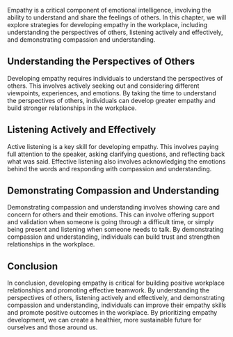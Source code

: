 
Empathy is a critical component of emotional intelligence, involving the ability to understand and share the feelings of others. In this chapter, we will explore strategies for developing empathy in the workplace, including understanding the perspectives of others, listening actively and effectively, and demonstrating compassion and understanding.

Understanding the Perspectives of Others
----------------------------------------

Developing empathy requires individuals to understand the perspectives of others. This involves actively seeking out and considering different viewpoints, experiences, and emotions. By taking the time to understand the perspectives of others, individuals can develop greater empathy and build stronger relationships in the workplace.

Listening Actively and Effectively
----------------------------------

Active listening is a key skill for developing empathy. This involves paying full attention to the speaker, asking clarifying questions, and reflecting back what was said. Effective listening also involves acknowledging the emotions behind the words and responding with compassion and understanding.

Demonstrating Compassion and Understanding
------------------------------------------

Demonstrating compassion and understanding involves showing care and concern for others and their emotions. This can involve offering support and validation when someone is going through a difficult time, or simply being present and listening when someone needs to talk. By demonstrating compassion and understanding, individuals can build trust and strengthen relationships in the workplace.

Conclusion
----------

In conclusion, developing empathy is critical for building positive workplace relationships and promoting effective teamwork. By understanding the perspectives of others, listening actively and effectively, and demonstrating compassion and understanding, individuals can improve their empathy skills and promote positive outcomes in the workplace. By prioritizing empathy development, we can create a healthier, more sustainable future for ourselves and those around us.
